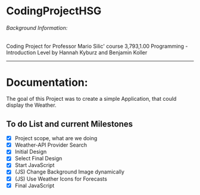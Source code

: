 # CodingProjectHSG

###### Background Information:

Coding Project for Professor Mario Silic' course 3,793,1.00 Programming - Introduction Level
by Hannah Kyburz and Benjamin Koller

---

# Documentation:

The goal of this Project was to create a simple Application, that could display the Weather.

## To do List and current Milestones

- [x] Project scope, what are we doing
- [x] Weather-API Provider Search
- [x] Initial Design
- [x] Select Final Design
- [x] Start JavaScript
- [x] (JS) Change Background Image dynamically
- [x] (JS) Use Weather Icons for Forecasts
- [x] Final JavaScript
